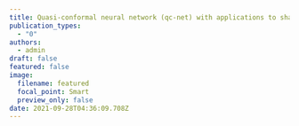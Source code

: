 ```yaml
---
title: Quasi-conformal neural network (qc-net) with applications to shape matching
publication_types:
  - "0"
authors:
  - admin
draft: false
featured: false
image:
  filename: featured
  focal_point: Smart
  preview_only: false
date: 2021-09-28T04:36:09.708Z
---
```


